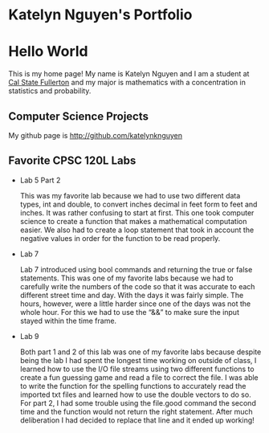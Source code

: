 # Katelyn Nguyen's Portfolio
# Hello World
This is my home page! My name is Katelyn Nguyen and I am a student at  [Cal State Fullerton](http://www.fullerton.edu/) and my major is mathematics with a concentration in statistics and probability.

## Computer Science Projects
My github page is  http://github.com/katelynknguyen

## Favorite CPSC 120L Labs
* Lab 5 Part 2

  This was my favorite lab because we had to use two different data types, int and double, to convert inches decimal in feet form to feet and inches. It was rather confusing to start at first. This one took computer science to create a function that makes a mathematical computation easier. We also had to create a loop statement that took in account the negative values in order for the function to be read properly.

* Lab 7

  Lab 7 introduced using bool commands and returning the true or false statements. This was one of my favorite labs because we had to carefully write the numbers of the code so that it was accurate to each different street time and day. With the days it was fairly simple. The hours, however, were a little harder since one of the days was not the whole hour. For this we had to use the “&&” to make sure the input stayed within the time frame.

* Lab 9

  Both part 1 and 2 of this lab was one of my favorite labs because despite being the lab I had spent the longest time working on outside of class, I learned how to use the I/O file streams using two different functions to create a fun guessing game and read a file to correct the file. I was able to write the function for the spelling functions to accurately read the imported txt files and learned how to use the double vectors to do so. For part 2, I had some trouble using the file.good command the second time and the function would not return the right statement. After much deliberation I had decided to replace that line and it ended up working!
